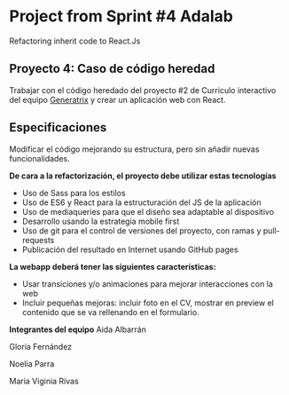 #  Project from Sprint #4 Adalab
Refactoring inherit code to React.Js

## Proyecto 4: Caso de código heredad
Trabajar con el código heredado del proyecto #2 de Curriculo interactivo del equipo [Generatrix](https://github.com/Adalab/clarke-s2-generatrix) y crear un aplicación web con React.

## Especificaciones
Modificar el código mejorando su estructura, pero sin añadir nuevas funcionalidades.

**De cara a la refactorización, el proyecto debe utilizar estas tecnologías**
- Uso de Sass para los estilos
- Uso de ES6 y React para la estructuración del JS de la aplicación
- Uso de mediaqueries para que el diseño sea adaptable al dispositivo
- Desarrollo usando la estrategia mobile first
- Uso de git para el control de versiones del proyecto, con ramas y pull-requests
- Publicación del resultado en Internet usando GitHub pages

**La webapp  deberá tener las siguientes características:**
- Usar transiciones y/o animaciones para mejorar interacciones con la web
- Incluir pequeñas mejoras: incluir foto en el CV, mostrar en preview el contenido que se va rellenando en el formulario.

**Integrantes del equipo**
Aida Albarrán

Gloria Fernández

Noelia Parra

Maria Viginia Rivas

